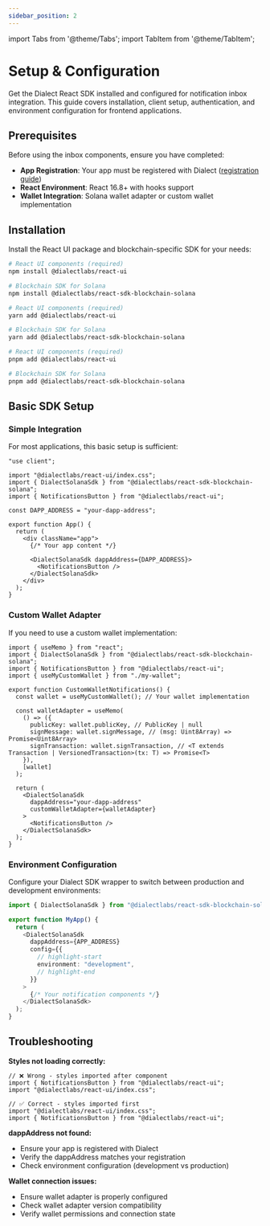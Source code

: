 ```yaml
---
sidebar_position: 2
---
```


import Tabs from '@theme/Tabs';
import TabItem from '@theme/TabItem';

# Setup & Configuration

Get the Dialect React SDK installed and configured for notification inbox integration. This guide covers installation, client setup, authentication, and environment configuration for frontend applications.

## Prerequisites

Before using the inbox components, ensure you have completed:

- **App Registration**: Your app must be registered with Dialect ([registration guide](../../setup/register-app.md))
- **React Environment**: React 16.8+ with hooks support  
- **Wallet Integration**: Solana wallet adapter or custom wallet implementation


## Installation

Install the React UI package and blockchain-specific SDK for your needs:

<Tabs>
<TabItem value="npm" label="npm">

```bash
# React UI components (required)
npm install @dialectlabs/react-ui

# Blockchain SDK for Solana
npm install @dialectlabs/react-sdk-blockchain-solana
```

</TabItem>
<TabItem value="yarn" label="yarn">

```bash
# React UI components (required)
yarn add @dialectlabs/react-ui

# Blockchain SDK for Solana
yarn add @dialectlabs/react-sdk-blockchain-solana
```

</TabItem>
<TabItem value="pnpm" label="pnpm">

```bash
# React UI components (required)
pnpm add @dialectlabs/react-ui

# Blockchain SDK for Solana
pnpm add @dialectlabs/react-sdk-blockchain-solana
```

</TabItem>
</Tabs>

## Basic SDK Setup

### Simple Integration

For most applications, this basic setup is sufficient:

```tsx
"use client";

import "@dialectlabs/react-ui/index.css";
import { DialectSolanaSdk } from "@dialectlabs/react-sdk-blockchain-solana";
import { NotificationsButton } from "@dialectlabs/react-ui";

const DAPP_ADDRESS = "your-dapp-address";

export function App() {
  return (
    <div className="app">
      {/* Your app content */}
      
      <DialectSolanaSdk dappAddress={DAPP_ADDRESS}>
        <NotificationsButton />
      </DialectSolanaSdk>
    </div>
  );
}
``` 
### Custom Wallet Adapter

If you need to use a custom wallet implementation:

```tsx
import { useMemo } from "react";
import { DialectSolanaSdk } from "@dialectlabs/react-sdk-blockchain-solana";
import { NotificationsButton } from "@dialectlabs/react-ui";
import { useMyCustomWallet } from "./my-wallet";

export function CustomWalletNotifications() {
  const wallet = useMyCustomWallet(); // Your wallet implementation

  const walletAdapter = useMemo(
    () => ({
      publicKey: wallet.publicKey, // PublicKey | null
      signMessage: wallet.signMessage, // (msg: Uint8Array) => Promise<Uint8Array>
      signTransaction: wallet.signTransaction, // <T extends Transaction | VersionedTransaction>(tx: T) => Promise<T>
    }),
    [wallet]
  );

  return (
    <DialectSolanaSdk
      dappAddress="your-dapp-address"
      customWalletAdapter={walletAdapter}
    >
      <NotificationsButton />
    </DialectSolanaSdk>
  );
}
```

### Environment Configuration

Configure your Dialect SDK wrapper to switch between production and development environments:
```typescript
import { DialectSolanaSdk } from "@dialectlabs/react-sdk-blockchain-solana";

export function MyApp() {
  return (
    <DialectSolanaSdk 
      dappAddress={APP_ADDRESS}
      config={{
        // highlight-start
        environment: "development",
        // highlight-end
      }}
    >
      {/* Your notification components */}
    </DialectSolanaSdk>
  );
}
```

## Troubleshooting

**Styles not loading correctly:**
  ```tsx
  // ❌ Wrong - styles imported after component
  import { NotificationsButton } from "@dialectlabs/react-ui";
  import "@dialectlabs/react-ui/index.css";

  // ✅ Correct - styles imported first
  import "@dialectlabs/react-ui/index.css";
  import { NotificationsButton } from "@dialectlabs/react-ui";
  ```

**dappAddress not found:**
  - Ensure your app is registered with Dialect
  - Verify the dappAddress matches your registration
  - Check environment configuration (development vs production)

**Wallet connection issues:**
  - Ensure wallet adapter is properly configured
  - Check wallet adapter version compatibility
  - Verify wallet permissions and connection state